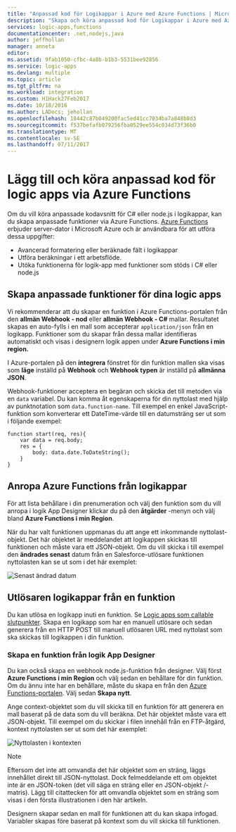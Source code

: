 ```yaml
---
title: "Anpassad kod för Logikappar i Azure med Azure Functions | Microsoft Docs"
description: "Skapa och köra anpassad kod för Logikappar i Azure med Azure Functions"
services: logic-apps,functions
documentationcenter: .net,nodejs,java
author: jeffhollan
manager: anneta
editor: 
ms.assetid: 9fab1050-cfbc-4a8b-b1b3-5531bee92856
ms.service: logic-apps
ms.devlang: multiple
ms.topic: article
ms.tgt_pltfrm: na
ms.workload: integration
ms.custom: H1Hack27Feb2017
ms.date: 10/18/2016
ms.author: LADocs; jehollan
ms.openlocfilehash: 18442c87b049200fac5ed41cc7034ba7a848b8d3
ms.sourcegitcommit: f537befafb079256fba0529ee554c034d73f36b0
ms.translationtype: MT
ms.contentlocale: sv-SE
ms.lasthandoff: 07/11/2017
---
```

# <a name="add-and-run-custom-code-for-logic-apps-through-azure-functions"></a>Lägg till och köra anpassad kod för logic apps via Azure Functions

Om du vill köra anpassade kodavsnitt för C# eller node.js i logikappar, kan du skapa anpassade funktioner via Azure Functions. 
[Azure Functions](../azure-functions/functions-overview.md) erbjuder server-dator i Microsoft Azure och är användbara för att utföra dessa uppgifter:

* Avancerad formatering eller beräknade fält i logikappar
* Utföra beräkningar i ett arbetsflöde.
* Utöka funktionerna för logik-app med funktioner som stöds i C# eller node.js

## <a name="create-custom-functions-for-your-logic-apps"></a>Skapa anpassade funktioner för dina logic apps

Vi rekommenderar att du skapar en funktion i Azure Functions-portalen från den **allmän Webhook - nod** eller **allmän Webhook - C#** mallar. Resultatet skapas en auto-fylls i en mall som accepterar `application/json` från en logikapp. Funktioner som du skapar från dessa mallar identifieras automatiskt och visas i designern logik appen under **Azure Functions i min region.**

I Azure-portalen på den **integrera** fönstret för din funktion mallen ska visas som **läge** inställd på **Webhook** och **Webhook typen** är inställd på **allmänna JSON**. 

Webhook-funktioner acceptera en begäran och skicka det till metoden via en `data` variabel. Du kan komma åt egenskaperna för din nyttolast med hjälp av punktnotation som `data.function-name`. Till exempel en enkel JavaScript-funktion som konverterar ett DateTime-värde till en datumsträng ser ut som i följande exempel:

```
function start(req, res){
    var data = req.body;
    res = {
        body: data.date.ToDateString();
    }
}
```

## <a name="call-azure-functions-from-logic-apps"></a>Anropa Azure Functions från logikappar

För att lista behållare i din prenumeration och välj den funktion som du vill anropa i logik App Designer klickar du på den **åtgärder** -menyn och välj bland **Azure Functions i min Region**.

När du har valt funktionen uppmanas du att ange ett inkommande nyttolast-objekt. Det här objektet är meddelandet att logikappen skickas till funktionen och måste vara ett JSON-objekt. Om du vill skicka i till exempel den **ändrades senast** datum från en Salesforce-utlösare funktionen nyttolasten kan se ut som i det här exemplet:

![Senast ändrad datum][1]

## <a name="trigger-logic-apps-from-a-function"></a>Utlösaren logikappar från en funktion

Du kan utlösa en logikapp inuti en funktion. Se [Logic apps som callable slutpunkter](logic-apps-http-endpoint.md). Skapa en logikapp som har en manuell utlösare och sedan generera från en HTTP POST till manuell utlösaren URL med nyttolast som ska skickas till logikappen i din funktion.

### <a name="create-a-function-from-logic-app-designer"></a>Skapa en funktion från logik App Designer

Du kan också skapa en webhook node.js-funktion från designer. Välj först **Azure Functions i min Region** och välj sedan en behållare för din funktion. Om du ännu inte har en behållare, måste du skapa en från den [Azure Functions-portalen](https://functions.azure.com/signin). Välj sedan **Skapa nytt**.  

Ange context-objektet som du vill skicka till en funktion för att generera en mall baserat på de data som du vill beräkna. Det här objektet måste vara ett JSON-objekt. Till exempel om du skickar i filen innehåll från en FTP-åtgärd, kontext nyttolasten ser ut som det här exemplet:

![Nyttolasten i kontexten][2]

> [!NOTE]
> Eftersom det inte att omvandla det här objektet som en sträng, läggs innehållet direkt till JSON-nyttolast. Dock felmeddelande ett om objektet inte är en JSON-token (det vill säga en sträng eller en JSON-objekt /-matris). Lägg till citattecken för att omvandla objektet som en sträng som visas i den första illustrationen i den här artikeln.
> 

Designern skapar sedan en mall för funktionen att du kan skapa infogad. Variabler skapas före baserat på kontext som du vill skicka till funktionen.

<!--Image references-->
[1]: ./media/logic-apps-azure-functions/callfunction.png
[2]: ./media/logic-apps-azure-functions/createfunction.png
